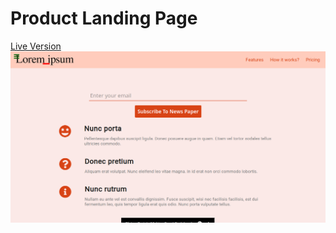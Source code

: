 # Product Landing Page

[Live Version](https://elarouss.github.io/landing_page_fcc/)
![Screenshot of the project](screenshot.png)
